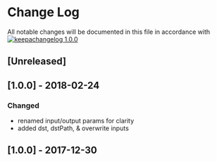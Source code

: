 # Change Log

All notable changes will be documented in this file in accordance with
[![keepachangelog 1.0.0](https://img.shields.io/badge/keepachangelog-1.0.0-brightgreen.svg)](http://keepachangelog.com/en/1.0.0/)

## \[Unreleased]

## \[1.0.0] - 2018-02-24

### Changed
- renamed input/output params for clarity
- added dst, dstPath, & overwrite inputs

## \[1.0.0] - 2017-12-30